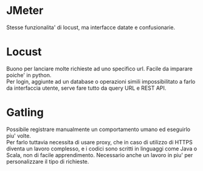 # JMeter

Stesse funzionalita' di locust, ma interfacce datate e confusionarie.  

# Locust

Buono per lanciare molte richieste ad uno specifico url. Facile da imparare poiche' in python.   
Per login, aggiunte ad un database o operazioni simili impossibilitato a farlo da interfaccia utente, serve fare tutto da query URL e REST API.

# Gatling

Possibile registrare manualmente un comportamento umano ed eseguirlo piu' volte.  
Per farlo tuttavia necessita di usare proxy, che in caso di utilizzo di HTTPS diventa un lavoro complesso, e i codici sono scritti in linguaggi come Java o Scala, non di facile apprendimento. Necessario anche un lavoro in piu' per personalizzare il tipo di richieste.